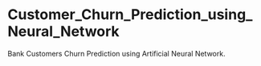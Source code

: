 # Customer_Churn_Prediction_using_Neural_Network
Bank Customers Churn Prediction using Artificial Neural Network.
